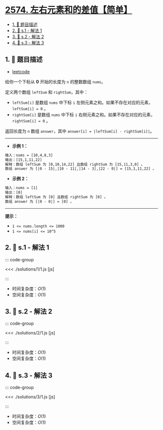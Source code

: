 # [2574. 左右元素和的差值【简单】](https://github.com/tnotesjs/TNotes.leetcode/tree/main/notes/2574.%20%E5%B7%A6%E5%8F%B3%E5%85%83%E7%B4%A0%E5%92%8C%E7%9A%84%E5%B7%AE%E5%80%BC%E3%80%90%E7%AE%80%E5%8D%95%E3%80%91)

<!-- region:toc -->

- [1. 📝 题目描述](#1--题目描述)
- [2. 🎯 s.1 - 解法 1](#2--s1---解法-1)
- [3. 🎯 s.2 - 解法 2](#3--s2---解法-2)
- [4. 🎯 s.3 - 解法 3](#4--s3---解法-3)

<!-- endregion:toc -->

## 1. 📝 题目描述

- [leetcode](https://leetcode.cn/problems/left-and-right-sum-differences/)

给你一个下标从 **0** 开始的长度为 `n` 的整数数组 `nums`。

定义两个数组 `leftSum` 和 `rightSum`，其中：

- `leftSum[i]` 是数组 `nums` 中下标 `i` 左侧元素之和。如果不存在对应的元素，`leftSum[i] = 0` 。
- `rightSum[i]` 是数组 `nums` 中下标 `i` 右侧元素之和。如果不存在对应的元素，`rightSum[i] = 0` 。

返回长度为 `n` 数组 `answer`，其中 `answer[i] = |leftSum[i] - rightSum[i]|`。

---

- **示例 1：**

```txt
输入：nums = [10,4,8,3]
输出：[15,1,11,22]
解释：数组 leftSum 为 [0,10,14,22] 且数组 rightSum 为 [15,11,3,0] 。
数组 answer 为 [|0 - 15|,|10 - 11|,|14 - 3|,|22 - 0|] = [15,1,11,22] 。
```

- **示例 2：**

```txt
输入：nums = [1]
输出：[0]
解释：数组 leftSum 为 [0] 且数组 rightSum 为 [0] 。
数组 answer 为 [|0 - 0|] = [0] 。
```

---

**提示：**

- `1 <= nums.length <= 1000`
- `1 <= nums[i] <= 10^5`

## 2. 🎯 s.1 - 解法 1

::: code-group

<<< ./solutions/1/1.js [js]

:::

- 时间复杂度：$O(1)$
- 空间复杂度：$O(1)$

## 3. 🎯 s.2 - 解法 2

::: code-group

<<< ./solutions/2/1.js [js]

:::

- 时间复杂度：$O(1)$
- 空间复杂度：$O(1)$

## 4. 🎯 s.3 - 解法 3

::: code-group

<<< ./solutions/3/1.js [js]

:::

- 时间复杂度：$O(1)$
- 空间复杂度：$O(1)$
